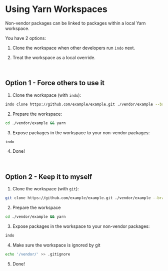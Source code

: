 # Using Yarn Workspaces

Non-vendor packages can be linked to packages within a local Yarn workspace. 

You have 2 options:

1. Clone the workspace when other developers run `indo` next.

2. Treat the workspace as a local override.

&nbsp;

## Option 1 - Force others to use it

1. Clone the workspace (with `indo`):

```sh
indo clone https://github.com/example/example.git ./vendor/example --branch next
```

2. Prepare the workspace:

```sh
cd ./vendor/example && yarn
```

3. Expose packages in the workspace to your non-vendor packages:

```sh
indo
```

4. Done!

&nbsp;

## Option 2 - Keep it to myself

1. Clone the workspace (with `git`):

```sh
git clone https://github.com/example/example.git ./vendor/example --branch next
```

2. Prepare the workspace

```sh
cd ./vendor/example && yarn
```

3. Expose packages in the workspace to your non-vendor packages:

```sh
indo
```

4. Make sure the workspace is ignored by git

```sh
echo '/vendor/' >> .gitignore
```

5. Done!
